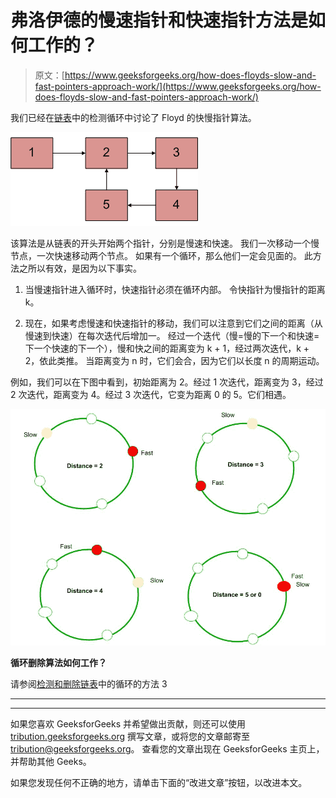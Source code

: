 # 弗洛伊德的慢速指针和快速指针方法是如何工作的？

> 原文：[https://www.geeksforgeeks.org/how-does-floyds-slow-and-fast-pointers-approach-work/](https://www.geeksforgeeks.org/how-does-floyds-slow-and-fast-pointers-approach-work/)

我们已经在[链表](https://www.geeksforgeeks.org/detect-loop-in-a-linked-list/)中的检测循环中讨论了 Floyd 的快慢指针算法。

![](img/de522899e01a1322ab2808eeff1ad73e.png "Linked List Loop")

该算法是从链表的开头开始两个指针，分别是慢速和快速。 我们一次移动一个慢节点，一次快速移动两个节点。 如果有一个循环，那么他们一定会见面的。 此方法之所以有效，是因为以下事实。

1.  当慢速指针进入循环时，快速指针必须在循环内部。 令快指针为慢指针的距离 k。

2.  现在，如果考虑慢速和快速指针的移动，我们可以注意到它们之间的距离（从慢速到快速）在每次迭代后增加一。 经过一个迭代（慢=慢的下一个和快速=下一个快速的下一个），慢和快之间的距离变为 k + 1，经过两次迭代，k + 2，依此类推。 当距离变为 n 时，它们会合，因为它们以长度 n 的周期运动。

例如，我们可以在下图中看到，初始距离为 2。经过 1 次迭代，距离变为 3，经过 2 次迭代，距离变为 4。经过 3 次迭代，它变为距离 0 的 5。它们相遇。

![](img/530c1d862ea4b2859d6d27f5eea1079b.png)

**循环删除算法如何工作？**

请参阅[检测和删除链表](https://www.geeksforgeeks.org/detect-and-remove-loop-in-a-linked-list/)中的循环的方法 3



* * *

* * *

如果您喜欢 GeeksforGeeks 并希望做出贡献，则还可以使用 [tribution.geeksforgeeks.org](https://contribute.geeksforgeeks.org/) 撰写文章，或将您的文章邮寄至 tribution@geeksforgeeks.org。 查看您的文章出现在 GeeksforGeeks 主页上，并帮助其他 Geeks。

如果您发现任何不正确的地方，请单击下面的“改进文章”按钮，以改进本文。